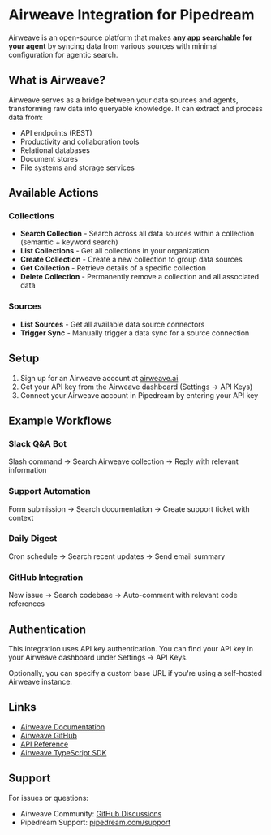 # Airweave Integration for Pipedream

Airweave is an open-source platform that makes **any app searchable for your agent** by syncing data from various sources with minimal configuration for agentic search.

## What is Airweave?

Airweave serves as a bridge between your data sources and agents, transforming raw data into queryable knowledge. It can extract and process data from:

- API endpoints (REST)
- Productivity and collaboration tools
- Relational databases
- Document stores
- File systems and storage services

## Available Actions

### Collections
- **Search Collection** - Search across all data sources within a collection (semantic + keyword search)
- **List Collections** - Get all collections in your organization
- **Create Collection** - Create a new collection to group data sources
- **Get Collection** - Retrieve details of a specific collection
- **Delete Collection** - Permanently remove a collection and all associated data

### Sources
- **List Sources** - Get all available data source connectors
- **Trigger Sync** - Manually trigger a data sync for a source connection

## Setup

1. Sign up for an Airweave account at [airweave.ai](https://airweave.ai)
2. Get your API key from the Airweave dashboard (Settings → API Keys)
3. Connect your Airweave account in Pipedream by entering your API key

## Example Workflows

### Slack Q&A Bot
Slash command → Search Airweave collection → Reply with relevant information

### Support Automation
Form submission → Search documentation → Create support ticket with context

### Daily Digest
Cron schedule → Search recent updates → Send email summary

### GitHub Integration
New issue → Search codebase → Auto-comment with relevant code references

## Authentication

This integration uses API key authentication. You can find your API key in your Airweave dashboard under Settings → API Keys.

Optionally, you can specify a custom base URL if you're using a self-hosted Airweave instance.

## Links

- [Airweave Documentation](https://docs.airweave.ai)
- [Airweave GitHub](https://github.com/airweave-ai/airweave)
- [API Reference](https://docs.airweave.ai/api-reference)
- [Airweave TypeScript SDK](https://github.com/airweave-ai/typescript-sdk)

## Support

For issues or questions:
- Airweave Community: [GitHub Discussions](https://github.com/airweave-ai/airweave/discussions)
- Pipedream Support: [pipedream.com/support](https://pipedream.com/support)

